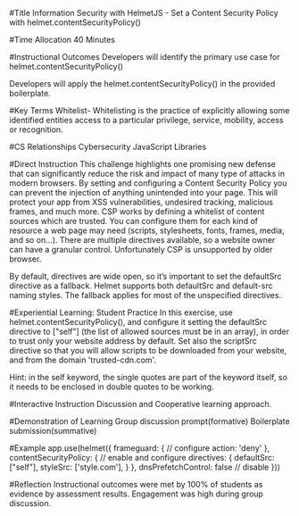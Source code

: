 #Title
Information Security with HelmetJS - Set a Content Security Policy with helmet.contentSecurityPolicy()


#Time Allocation
40 Minutes


#Instructional  Outcomes
Developers will identify the primary use case for helmet.contentSecurityPolicy()

Developers will apply the helmet.contentSecurityPolicy() in the provided boilerplate. 


#Key Terms
Whitelist- Whitelisting is the practice of explicitly allowing some identified entities access to a particular privilege, service, mobility, access or recognition.

#CS Relationships
Cybersecurity
JavaScript Libraries

#Direct Instruction
This challenge highlights one promising new defense that can significantly reduce the risk and impact of many type of attacks in modern browsers. By setting and configuring a Content Security Policy you can prevent the injection of anything unintended into your page. This will protect your app from XSS vulnerabilities, undesired tracking, malicious frames, and much more. CSP works by defining a whitelist of content sources which are trusted. You can configure them for each kind of resource a web page may need (scripts, stylesheets, fonts, frames, media, and so on…). There are multiple directives available, so a website owner can have a granular control. Unfortunately CSP is unsupported by older browser.

By default, directives are wide open, so it’s important to set the defaultSrc directive as a fallback. Helmet supports both defaultSrc and default-src naming styles. The fallback applies for most of the unspecified directives.



#Experiential Learning: Student Practice
In this exercise, use helmet.contentSecurityPolicy(), and configure it setting the defaultSrc directive to ["self"] (the list of allowed sources must be in an array), in order to trust only your website address by default. Set also the scriptSrc directive so that you will allow scripts to be downloaded from your website, and from the domain 'trusted-cdn.com'.

Hint: in the self keyword, the single quotes are part of the keyword itself, so it needs to be enclosed in double quotes to be working.


#Interactive Instruction
Discussion and Cooperative learning approach. 

#Demonstration of Learning
Group discussion prompt(formative)
Boilerplate submission(summative)

#Example
app.use(helmet({
  frameguard: { // configure
    action: 'deny'
  },
  contentSecurityPolicy: { // enable and configure
    directives: {
      defaultSrc: ["self"],
      styleSrc: ['style.com'],
    }
  },
  dnsPrefetchControl: false // disable
}))


#Reflection 
Instructional outcomes were met by 100% of students as evidence by assessment results. Engagement was high during group discussion. 